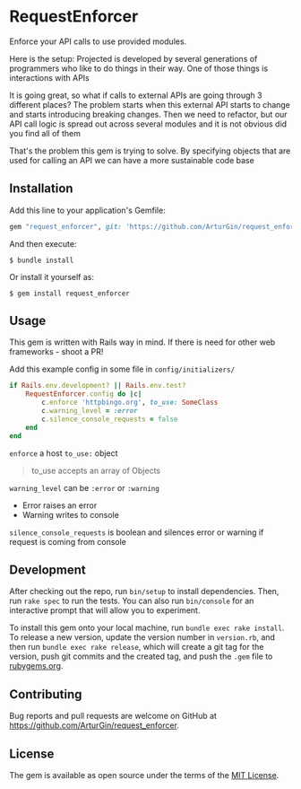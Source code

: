 # RequestEnforcer

Enforce your API calls to use provided modules.

Here is the setup:
Projected is developed by several generations of programmers who like to do things in their way. One of those things is interactions with APIs

It is going great, so what if calls to external APIs are going through 3 different places? 
The problem starts when this external API starts to change and starts introducing breaking changes. Then we need to refactor, but our API call logic is spread out across several modules and it is not obvious did you find all of them

That's the problem this gem is trying to solve. By specifying objects that are used for calling an API we can have a more sustainable code base

## Installation

Add this line to your application's Gemfile:

```ruby
gem "request_enforcer", git: 'https://github.com/ArturGin/request_enforcer'
```

And then execute:

    $ bundle install

Or install it yourself as:

    $ gem install request_enforcer

## Usage

This gem is written with Rails way in mind. If there is need for other web frameworks - shoot a PR!

Add this example config in some file in `config/initializers/` 
``` ruby
if Rails.env.development? || Rails.env.test?
	RequestEnforcer.config do |c|
		c.enforce 'httpbingo.org', to_use: SomeClass
		c.warning_level = :error
		c.silence_console_requests = false
	end
end
```

`enforce` a host `to_use:` object
> to_use accepts an array of Objects

`warning_level` can be `:error`  or `:warning` 
- Error raises an error
- Warning writes to console

`silence_console_requests` is boolean and silences error or warning if request is coming from console

## Development

After checking out the repo, run `bin/setup` to install dependencies. Then, run `rake spec` to run the tests. You can also run `bin/console` for an interactive prompt that will allow you to experiment.

To install this gem onto your local machine, run `bundle exec rake install`. To release a new version, update the version number in `version.rb`, and then run `bundle exec rake release`, which will create a git tag for the version, push git commits and the created tag, and push the `.gem` file to [rubygems.org](https://rubygems.org).

## Contributing

Bug reports and pull requests are welcome on GitHub at https://github.com/ArturGin/request_enforcer.

## License

The gem is available as open source under the terms of the [MIT License](https://opensource.org/licenses/MIT).